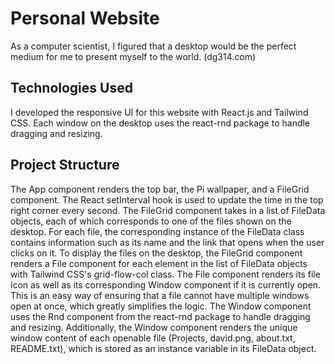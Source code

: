 # Personal Website

As a computer scientist, I figured that a desktop would be the perfect medium for me to present myself to the world. (dg314.com)

## Technologies Used

I developed the responsive UI for this website with React.js and Tailwind CSS. Each window on the desktop uses the react-rnd package to handle dragging and resizing.

## Project Structure

The App component renders the top bar, the Pi wallpaper, and a FileGrid component. The React setInterval hook is used to update the time in the top right corner every second. The FileGrid component takes in a list of FileData objects, each of which corresponds to one of the files shown on the desktop. For each file, the corresponding instance of the FileData class contains information such as its name and the link that opens when the user clicks on it. To display the files on the desktop, the FileGrid component renders a File component for each element in the list of FileData objects with Tailwind CSS's grid-flow-col class. The File component renders its file icon as well as its corresponding Window component if it is currently open. This is an easy way of ensuring that a file cannot have multiple windows open at once, which greatly simplifies the logic. The Window component uses the Rnd component from the react-rnd package to handle dragging and resizing. Additionally, the Window component renders the unique window content of each openable file (Projects, david.png, about.txt, README.txt), which is stored as an instance variable in its FileData object.